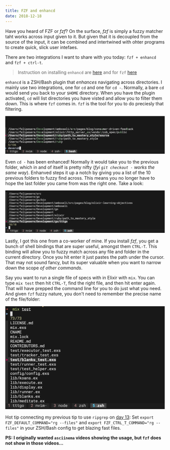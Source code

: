 ```yaml
---
title: FZF and enhancd
date: 2018-12-18
---
```


Have you heard of FZF or _fzf_?
On the surface, _fzf_ is simply a fuzzy matcher taht works across input given to it.
But given that it is decoupled from the source of the input, it can be combined and intertwined with ohter programs
to create quick, slick user intefaes.

There are two integrations I want to share with you today: `fzf + enhancd` and `fzf + ctrl-t`.

> Instruction on installing `enhancd` are [here](https://github.com/b4b4r07/enhancd#package-installation) and for `fzf` [here](https://github.com/junegunn/fzf#installation)

`enhancd` is a ZSH/Bash plugin that _enhances_ navigating across directories.
I mainly use two integrations, one for `cd` and one for `cd -`.
Normally, a bare `cd` would send you back to your `$HOME` directory.
When you have the plugin activated, `cd` will list directories you have visted and allow you to filter them down.
This is where `fzf` comes in. `fzf` is the tool for you to do preciesly that filtering.

![FZF navigating across folders](./cd-with-fzf.png 'Simply runnining `cd` to popup a list of recent folder')

Even `cd -` has been enhanced! Normally it would take you to the previous folder, which in and of itself is pretty nifty (_fyi `git checkout -` works the same way_).
Enhanved steps it up a notch by giving you a list of the 10 previous folders to fuzzy find across.
This means you no longer have to hope the last folder you came from was the right one.
Take a look:

![FZF with cd -](./cd-hyphen-with-fzf.png 'With `cd -` you filter across a top-10 recent folders list')

Lastly, I got this one from a co-worker of mine.
If you install _fzf_, you get a bunch of shell bindings that are super useful, amongst them `CTRL-T`.
This binding will allow you to fuzzy match across any file and folder in the current directory.
Once you hit enter it just pastes the path under the cursor.
That may not sound fancy, but its super valuable when you want to narrow down the scope _of other commands_.

Say you want to run a single file of specs with in Elixir with `mix`.
You can type `mix test` then hit `CTRL-T`, find the right file, and then hit enter again.
That will have prepped the command line for you to do just what you need.
And given `fzf` fuzzy nature, you don't need to remember the precise name of the file/folder:

![FZF to get a path](./ctrl-t-with-fzf.png 'Hitting `CTRL-T` to quickly find a path and use it')

Hot tip connecting my previous tip to use `ripgrep` on [day 13](https://felipesere.com/advent?day=13):
Set `export FZF_DEFAULT_COMMAND="rg --files"` and `export FZF_CTRL_T_COMMAND="rg --files"` in your ZSH/Bash config to get blazing fast files.

**PS: I originally wanted `asciinema` videos showing the usage, but `fzf` does not show in those videos...**
